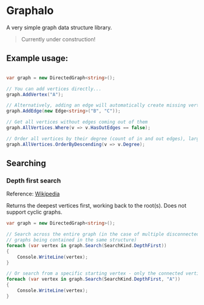 # Graphalo
A very simple graph data structure library.

> Currently under construction!

## Example usage:

``` csharp

var graph = new DirectedGraph<string>();

// You can add vertices directly...
graph.AddVertex("A");

// Alternatively, adding an edge will automatically create missing vertices
graph.AddEdge(new Edge<string>("B", "C"));

// Get all vertices without edges coming out of them
graph.AllVertices.Where(v => v.HasOutEdges == false);

// Order all vertices by their degree (count of in and out edges), largest first
graph.AllVertices.OrderByDescending(v => v.Degree);

```

## Searching

### Depth first search

Reference: [Wikipedia](https://en.wikipedia.org/wiki/Depth-first_search)

Returns the deepest vertices first, working back to the root(s). Does not support cyclic graphs.

``` csharp
var graph = new DirectedGraph<string>();

// Search across the entire graph (in the case of multiple disconnected 
// graphs being contained in the same structure)
foreach (var vertex in graph.Search(SearchKind.DepthFirst))
{
	Console.WriteLine(vertex);
}

// Or search from a specific starting vertex - only the connected vertices will be returned
foreach (var vertex in graph.Search(SearchKind.DepthFirst, "A"))
{
	Console.WriteLine(vertex);
}
```
